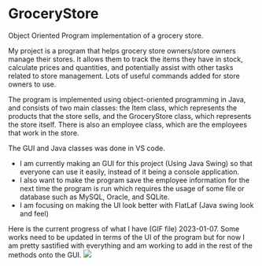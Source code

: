 # GroceryStore
Object Oriented Program implementation of a grocery store.

My project is a program that helps grocery store owners/store owners manage their stores. It allows them to track the items they have in stock, calculate prices and quantities, and potentially assist with other tasks related to store management. Lots of useful commands added for store owners to use.

The program is implemented using object-oriented programming in Java, and consists of two main classes: the Item class, which represents the products that the store sells, and the GroceryStore class, which represents the store itself. There is also an employee class, which are the employees that work in the store.

The GUI and Java classes was done in VS code.

 - I am currently making an GUI for this project (Using Java Swing) so that everyone can use it easily, instead of it being a console application.
 - I also want to make the program save the employee information for the next time the program is run which requires the usage of some file or database such as MySQL, Oracle, and SQLite.
 - I am focusing on making the UI look better with FlatLaf (Java swing look and feel)

Here is the current progress of what I have (GIF file) 2023-01-07. Some works need to be updated in terms of the UI of the program but for now I am pretty sastified with everything and am working to add in the rest of the methods onto the GUI.
![](https://github.com/AuraCodez/GroceryStore/blob/main/programDemo.gif)



